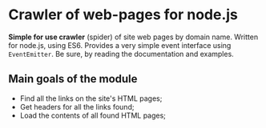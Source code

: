 # Crawler of web-pages for node.js

**Simple for use crawler** (spider) of site web pages by domain name.
Written for node.js, using ES6.
Provides a very simple event interface using `EventEmitter`.
Be sure, by reading the documentation and examples.

## Main goals of the module

* Find all the links on the site's HTML pages;
* Get headers for all the links found;
* Load the contents of all found HTML pages;